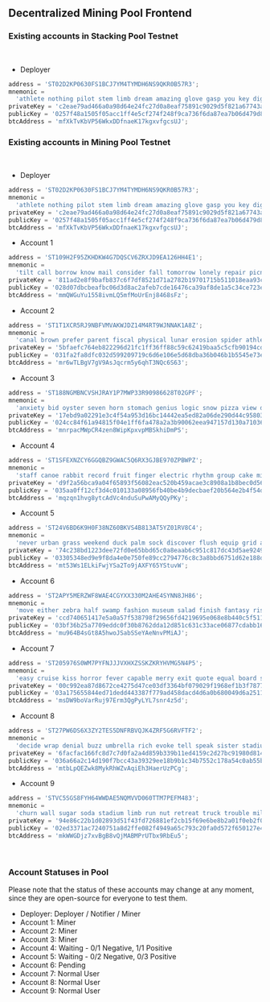 ## Decentralized Mining Pool Frontend

### **Existing accounts in Stacking Pool Testnet**

<br>

- Deployer

```js
address = 'ST02D2KP0630FS1BCJ7YM4TYMDH6NS9QKR0B57R3';
mnemonic =
  'athlete nothing pilot stem limb dream amazing glove gasp you key digital process glad thought border type donate slow index unlock say tribe oak';
privateKey = 'c2eae79ad466a0a98d64e24fc27d0a8eaf75891c9029d5f821a67743affa874201';
publicKey = '0257f48a1505f05acc1ff4e5cf274f248f9ca736f6da87ea7b06d479d80218db86';
btcAddress = 'mfXkTvKbVP56WkxDDfnaeK17kgxvfgcsUJ';
```

### **Existing accounts in Mining Pool Testnet**

<br>

- Deployer

```js
address = 'ST02D2KP0630FS1BCJ7YM4TYMDH6NS9QKR0B57R3';
mnemonic =
  'athlete nothing pilot stem limb dream amazing glove gasp you key digital process glad thought border type donate slow index unlock say tribe oak';
privateKey = 'c2eae79ad466a0a98d64e24fc27d0a8eaf75891c9029d5f821a67743affa874201';
publicKey = '0257f48a1505f05acc1ff4e5cf274f248f9ca736f6da87ea7b06d479d80218db86';
btcAddress = 'mfXkTvKbVP56WkxDDfnaeK17kgxvfgcsUJ';
```

- Account 1

```js
address = 'ST109H2F95ZKHDKW4G7DQSCV6ZRXJD9EA126HH4E1';
mnemonic =
  'tilt call borrow know mail consider fall tomorrow lonely repair picnic cotton barrel negative almost school able giggle step tooth also kite hint snack';
privateKey = '811ad2e8f9bafb837c6f7df8521d71a2782b19701715b511018eaa93c3ed84da01';
publicKey = '028d07dbcbeafbc06d3d8ac2afeb7cde16476ca39af8de1a5c34ce723ecc6237ec';
btcAddress = 'mmQWGuYu1558ivmLQ5mfMoUrEnj8468sFz';
```

- Account 2

```js
address = 'ST1T1XCR5RJ9NBFVMVAKWJDZ14M4RT9WJNNAK1A8Z';
mnemonic =
  'canal brown prefer parent fiscal physical lunar erosion spider athlete chat text weird ecology ski pear crazy pride equip uniform misery pizza unveil milk';
privateKey = '5bfaefc764eb822296d21fc1ff36ff88c59c62419baa5c5cfb90194cd84af8e801';
publicKey = '031fa2fa8dfc032d599209719c6d6e106e5d68dba36b046b1b5545e73eca7471bd';
btcAddress = 'mr6wTLBgV7gV9AsJqcrm5y6qhT3NQc6S63';
```

- Account 3

```js
address = 'ST188NGMBNCVSHJRAY1P7MWP33R90986628T02GPF';
mnemonic =
  'anxiety bid oyster seven horn stomach genius logic snow pizza view degree toe close fortune reform heavy gym notable spin bicycle drop ignore soccer';
privateKey = '17ebd9a02291e3c4f54a953d16bc14442ea5ed82a06de290d44c9580394e5d4a01';
publicKey = '024cc84f61a94815f04e1ff6fa478a2a3b90062eea947157d130a71036b6c9f0f2';
btcAddress = 'mnrpacMWpCR4zen8WipKpxvpMBSkhiDmPS';
```

- Account 4

```js
address = 'ST1SFEXNZCY6GGQBZ9GWAC5Q6RX3GJBE970ZPBWPZ';
mnemonic =
  'staff canoe rabbit record fruit finger electric rhythm group cake mixture peanut van girl wolf tornado thought purchase roast various scorpion virtual banana shed';
privateKey = 'd9f2a56bca9a04f65893f56082eac520b459acae3c8908a1b8bec0d560d25c3b01';
publicKey = '035aa0ff12cf3d4c010133a08956fb40be4b9decbaef20b564e2b4f54d0a272003';
btcAddress = 'mqzqn1hvg8ytcAdVc4nduSuPwAMyQQyPKy';
```

- Account 5

```js
address = 'ST24V6BD6K9H0F38NZ60BKVS4B813AT5YZ01RV8C4';
mnemonic =
  'never urban grass weekend duck palm sock discover flush equip grid alien mechanic suffer affair monkey timber luggage wrong energy soap swap jeans clog';
privateKey = '74c238bd1223dee72fd0e65bbd65c0a8eaab6c951c817dc43d5ae924920453b101';
publicKey = '03305348ed9e9f8da4e0e750fe89cc2794776c8c3a8bbd6751d62e188dd1963c6a';
btcAddress = 'mt53Ws1ELkiFwjYSa2To9jAXFY65YStuvW';
```

- Account 6

```js
address = 'ST2APY5MERZWF8WAE4CGYXX330M2AHE4SYNN8JH86';
mnemonic =
  'move either zebra half swamp fashion museum salad finish fantasy risk antique melt despair crumble uncover stomach ahead fiction judge umbrella pill child tail';
privateKey = 'ccd740651417e5a0a57f538798f29656fd4219695e068e8b440c5f51137cf59301';
publicKey = '03bf36b25a7709eddc0f30b8762dda12d851c631c33ace06877cdabb1649961c6d';
btcAddress = 'mu964B4sGt8A5hwoJSabSSeYAeNnvPMiAJ';
```

- Account 7

```js
address = 'ST205976S0WM7PYFNJJJVXHXZSSKZKRYHVMG5N4P5';
mnemonic =
  'easy cruise kiss horror fever capable merry exit quote equal board swap rapid document click boil stamp conduct prepare garbage skate volume hub key';
privateKey = '00c992ea87d8672ce4275d47ce03df3364bf079029f1968ef1b3f7877bcae28401';
publicKey = '03a175655844ed71dedd443387f779ad458dacd4d6a0b680049d6a251140750843';
btcAddress = 'msDW9boVarRuj97Erm3QgPyLYL7snr4z5d';
```

- Account 8

```js
address = 'ST27PW6DS6X3ZY2TES5DNFRBVQJK4ZRF5G6RVFTF2';
mnemonic =
  'decide wrap denial buzz umbrella rich evoke tell speak sister stadium fault sibling brown attitude write rib sudden beauty mosquito despair inform risk region';
privateKey = '6facfac166fc8d7c7d0fa2a4d859b339b11ed4159c2d27bc91980d814cf165ec01';
publicKey = '036a66a2c14d190f7bcc43a39329ee18b9b1c34b7552c178a54c0ab55bdeedeb69';
btcAddress = 'mtbLpQEZwk8MykRhWZvAqiEh3HaerUzPCg';
```

- Account 9

```js
address = 'STVC5SGS8FYH64WWDAE5NQMVVD060TTM7PEFM483';
mnemonic =
  'churn wall sugar soda stadium limb run nut retreat truck trouble million era option kind garden blouse suit metal shadow ramp mercy put grain';
privateKey = '94e86c22b1d02893d51f43fd726881ef2cb15f69e6be8b2a01f0eb2f0b6bb44901';
publicKey = '02ed3371ac7240751a8d2ffe082f4949a65c793c20fa0d572f650127e466f71578';
btcAddress = 'mkWWGDjz7xvBgB8vQjMABMPrUTbx9RbEu5';
```

<br>

### **Account Statuses in Pool**

Please note that the status of these accounts may change at any moment, since they are open-source for everyone to test them.

- Deployer: Deployer / Notifier / Miner
- Account 1: Miner
- Account 2: Miner
- Account 3: Miner
- Account 4: Waiting - 0/1 Negative, 1/1 Positive
- Account 5: Waiting - 0/2 Negative, 0/3 Positive
- Account 6: Pending
- Account 7: Normal User
- Account 8: Normal User
- Account 9: Normal User
